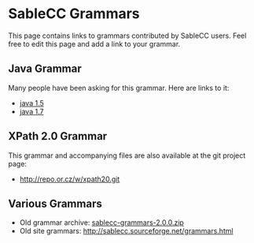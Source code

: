 ---
---
# SableCC Grammars

This page contains links to grammars contributed by SableCC users. Feel free to edit this page and add a link to your grammar.

## Java Grammar

Many people have been asking for this grammar. Here are links to it:

* [java 1.5](java1.5/)
* [java 1.7](java1.7/)

## XPath 2.0 Grammar

This grammar and accompanying files are also available at the git project page:

* <http://repo.or.cz/w/xpath20.git>

## Various Grammars

* Old grammar archive: [sablecc-grammars-2.0.0.zip](http://downloads.sourceforge.net/sablecc/sablecc-grammars-2.0.0.zip)
* Old site grammars: <http://sablecc.sourceforge.net/grammars.html>

